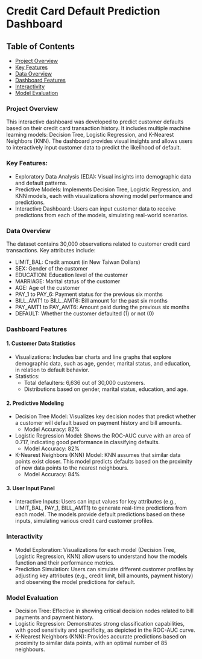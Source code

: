 # Credit Card Default Prediction Dashboard

## Table of Contents
- [Project Overview](#project-overview)
- [Key Features](#key-features)
- [Data Overview](#data-overview)
- [Dashboard Features](#dashboard-features)
- [Interactivity](#interactivity)
- [Model Evaluation](#model-evaluation)

### Project Overview
This interactive dashboard was developed to predict customer defaults based on their credit card transaction history. It includes multiple machine learning models: Decision Tree, Logistic Regression, and K-Nearest Neighbors (KNN). The dashboard provides visual insights and allows users to interactively input customer data to predict the likelihood of default.

### Key Features:
- Exploratory Data Analysis (EDA): Visual insights into demographic data and default patterns.
- Predictive Models: Implements Decision Tree, Logistic Regression, and KNN models, each with visualizations showing model performance and predictions.
- Interactive Dashboard: Users can input customer data to receive predictions from each of the models, simulating real-world scenarios.

### Data Overview
The dataset contains 30,000 observations related to customer credit card transactions. Key attributes include:
- LIMIT_BAL: Credit amount (in New Taiwan Dollars)
- SEX: Gender of the customer
- EDUCATION: Education level of the customer
- MARRIAGE: Marital status of the customer
- AGE: Age of the customer
- PAY_1 to PAY_6: Payment status for the previous six months
- BILL_AMT1 to BILL_AMT6: Bill amount for the past six months
- PAY_AMT1 to PAY_AMT6: Amount paid during the previous six months
- DEFAULT: Whether the customer defaulted (1) or not (0)

### Dashboard Features
#### 1. Customer Data Statistics
- Visualizations: Includes bar charts and line graphs that explore demographic data, such as age, gender, marital status, and education, in relation to default behavior.
- Statistics:
  - Total defaulters: 6,636 out of 30,000 customers.
  - Distributions based on gender, marital status, education, and age.
#### 2. Predictive Modeling
- Decision Tree Model: Visualizes key decision nodes that predict whether a customer will default based on payment history and bill amounts.
  - Model Accuracy: 82%
- Logistic Regression Model: Shows the ROC-AUC curve with an area of 0.717, indicating good performance in classifying defaults.
  - Model Accuracy: 82%
- K-Nearest Neighbors (KNN) Model: KNN assumes that similar data points exist closer. This model predicts defaults based on the proximity of new data points to the nearest neighbours.
  - Model Accuracy: 84% 
#### 3. User Input Panel
  - Interactive Inputs: Users can input values for key attributes (e.g., LIMIT_BAL, PAY_1, BILL_AMT1) to generate real-time predictions from each model. The models provide default predictions based on these inputs, simulating various credit card customer profiles.

### Interactivity
- Model Exploration: Visualizations for each model (Decision Tree, Logistic Regression, KNN) allow users to understand how the models function and their performance metrics.
- Prediction Simulation: Users can simulate different customer profiles by adjusting key attributes (e.g., credit limit, bill amounts, payment history) and observing the model predictions for default.

### Model Evaluation
- Decision Tree: Effective in showing critical decision nodes related to bill payments and payment history.
- Logistic Regression: Demonstrates strong classification capabilities, with good sensitivity and specificity, as depicted in the ROC-AUC curve.
- K-Nearest Neighbors (KNN): Provides accurate predictions based on proximity to similar data points, with an optimal number of 85 neighbours.
